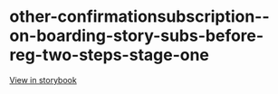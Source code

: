 # other-confirmationsubscription--on-boarding-story-subs-before-reg-two-steps-stage-one

[View in storybook](https://raw.githack.com/Independent-Digital-News-and-Media-Ltd/indy-branch-review/PR-7529-sb/index.html?path=/story/other-confirmationsubscription--on-boarding-story-subs-before-reg-two-steps-stage-one)